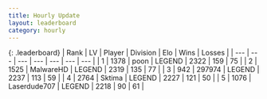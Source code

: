 ```yaml
---
title: Hourly Update
layout: leaderboard
category: hourly
---
```


{: .leaderboard}
| Rank | LV | Player | Division | Elo | Wins | Losses |
| --- | --- | --- | --- | --- | --- | --- |
| <span data-change="1">1</span> | 1378 | <span title="ID: 540690">poon</span> | LEGEND | <span data-change="4">2322</span> | <span data-change="1">159</span> | <span data-change="0">75</span> |
| <span data-change="-1">2</span> | 1525 | <span title="ID: 261794">MalwareHD</span> | LEGEND | <span data-change="0">2319</span> | <span data-change="0">135</span> | <span data-change="0">77</span> |
| <span data-change="0">3</span> | 942 | <span title="ID: 544038">297974</span> | LEGEND | <span data-change="0">2237</span> | <span data-change="0">113</span> | <span data-change="0">59</span> |
| <span data-change="0">4</span> | 2764 | <span title="ID: 353063">Sktima</span> | LEGEND | <span data-change="0">2227</span> | <span data-change="0">121</span> | <span data-change="0">50</span> |
| <span data-change="0">5</span> | 1076 | <span title="ID: 372321">Laserdude707</span> | LEGEND | <span data-change="0">2218</span> | <span data-change="0">90</span> | <span data-change="0">61</span> |